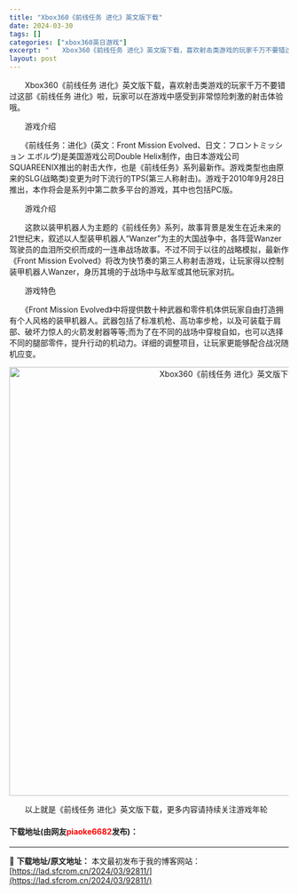 ```yaml
---
title: "Xbox360《前线任务 进化》英文版下载"
date: 2024-03-30
tags: []
categories: ["xbox360英日游戏"]
excerpt: "　　Xbox360《前线任务 进化》英文版下载，喜欢射击类游戏的玩家千万不要错过这部《前线任务 进化》啦，玩家可以在游戏中感受到非常惊险刺激的射击体验哦。 　　游戏介绍 　　《前线任务：进化》(英文：Front Mission Evolved、日文：フロントミッション エボルヴ)是美国游戏公司Dou&hellip;"
layout: post
---
```


 <p>　　Xbox360《前线任务 进化》英文版下载，喜欢射击类游戏的玩家千万不要错过这部《前线任务 进化》啦，玩家可以在游戏中感受到非常惊险刺激的射击体验哦。</p> <p>　　游戏介绍</p> <p>　　《前线任务：进化》(英文：Front Mission Evolved、日文：フロントミッション エボルヴ)是美国游戏公司Double Helix制作，由日本游戏公司SQUAREENIX推出的射击大作，也是《前线任务》系列最新作。游戏类型也由原来的SLG(战略类)变更为时下流行的TPS(第三人称射击)。游戏于2010年9月28日推出，本作将会是系列中第二款多平台的游戏，其中也包括PC版。</p> <p>　　游戏介绍</p> <p>　　这款以装甲机器人为主题的《前线任务》系列，故事背景是发生在近未来的21世纪末，叙述以人型装甲机器人&ldquo;Wanzer&rdquo;为主的大国战争中，各阵营Wanzer驾驶员的血泪所交织而成的一连串战场故事。不过不同于以往的战略模拟，最新作《Front Mission Evolved》将改为快节奏的第三人称射击游戏，让玩家得以控制装甲机器人Wanzer，身历其境的于战场中与敌军或其他玩家对抗。</p> <p>　　游戏特色</p> <p>　　《Front Mission Evolved》中将提供数十种武器和零件机体供玩家自由打造拥有个人风格的装甲机器人。武器包括了标准机枪、高功率步枪，以及可装载于肩部、破坏力惊人的火箭发射器等等;而为了在不同的战场中穿梭自如，也可以选择不同的腿部零件，提升行动的机动力。详细的调整项目，让玩家更能够配合战况随机应变。</p> <p align="center"><img align="" border="0" src="https://lad.sfcrom.cn/wp-content/uploads/2024/03/20240330_6607d3ff58218.jpg" width="772" alt="Xbox360《前线任务 进化》英文版下载" /></p> <p>　　以上就是《前线任务 进化》英文版下载，更多内容请持续关注游戏年轮</p> <p><h4>下载地址(由网友<font color="red">piaoke6682</font>发布)：</h4></p> 

---
📖 **下载地址/原文地址：** 本文最初发布于我的博客网站：[https://lad.sfcrom.cn/2024/03/92811/](https://lad.sfcrom.cn/2024/03/92811/)
